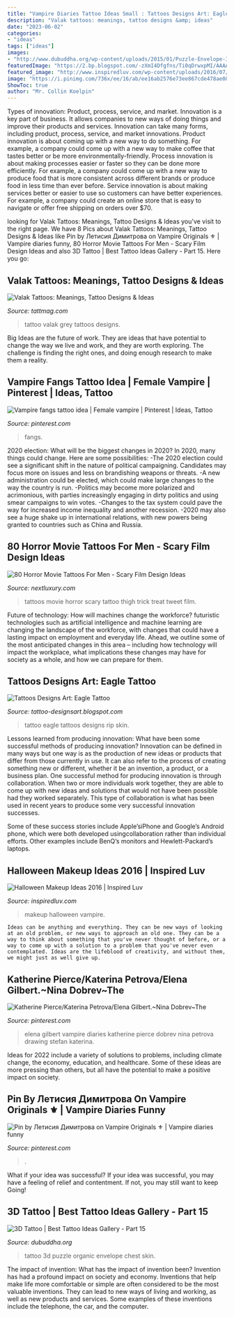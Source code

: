```yaml
---
title: "Vampire Diaries Tattoo Ideas Small : Tattoos Designs Art: Eagle Tattoo"
description: "Valak tattoos: meanings, tattoo designs &amp; ideas"
date: "2023-06-02"
categories:
- "ideas"
tags: ["ideas"]
images:
- "http://www.dubuddha.org/wp-content/uploads/2015/01/Puzzle-Envelope-3D-tattoo-Organic.jpg"
featuredImage: "https://2.bp.blogspot.com/-zXmI4Dfgfns/Ti0qDrwxpMI/AAAAAAAAJpk/K6F9X-m7LZE/s1600/eagle-tattoo-2.jpg"
featured_image: "http://www.inspiredluv.com/wp-content/uploads/2016/07/Vampire-Girl.jpg"
image: "https://i.pinimg.com/736x/ee/16/ab/ee16ab2576e73ee867cde478ae080878--katherine-pierce-elena-gilbert.jpg"
ShowToc: true
author: "Mr. Collin Koelpin"
---
```



Types of innovation: Product, process, service, and market.
Innovation is a key part of business. It allows companies to new ways of doing things and improve their products and services. Innovation can take many forms, including product, process, service, and market innovations. 
Product innovation is about coming up with a new way to do something. For example, a company could come up with a new way to make coffee that tastes better or be more environmentally-friendly. Process innovation is about making processes easier or faster so they can be done more efficiently. For example, a company could come up with a new way to produce food that is more consistent across different brands or produce food in less time than ever before. Service innovation is about making services better or easier to use so customers can have better experiences. For example, a company could create an online store that is easy to navigate or offer free shipping on orders over $70.

	

		
looking for Valak Tattoos: Meanings, Tattoo Designs &amp; Ideas you've visit to the right page. We have 8 Pics about Valak Tattoos: Meanings, Tattoo Designs &amp; Ideas like Pin by Летисия Димитрова on Vampire Originals ⚜ | Vampire diaries funny, 80 Horror Movie Tattoos For Men - Scary Film Design Ideas and also 3D Tattoo | Best Tattoo Ideas Gallery - Part 15. Here you go:
		
    
## Valak Tattoos: Meanings, Tattoo Designs &amp; Ideas

<img loading=lazy src="https://tattmag.com/wp-content/uploads/2020/10/Black-and-Grey-Valak-Tattoo-5-551x1024.jpg" onerror="this.onerror=null;this.src='https://tse2.mm.bing.net/th?id=OIP.69jgC6P93K3xC7Pqn6CyGQHaNw&amp;pid=15.1';" alt="Valak Tattoos: Meanings, Tattoo Designs &amp; Ideas">

_Source: tattmag.com_

>tattoo valak grey tattoos designs. 

	

Big Ideas are the future of work. They are ideas that have potential to change the way we live and work, and they are worth exploring. The challenge is finding the right ones, and doing enough research to make them a reality.

    
## Vampire Fangs Tattoo Idea | Female Vampire | Pinterest | Ideas, Tattoo

<img loading=lazy src="https://s-media-cache-ak0.pinimg.com/736x/c3/f0/13/c3f01349ea92b1f11c86a30af9058dd9.jpg" onerror="this.onerror=null;this.src='https://tse4.mm.bing.net/th?id=OIP.PGt_b0ePlnRCkOon5MGS5QDgEs&amp;pid=15.1';" alt="Vampire fangs tattoo idea | Female vampire | Pinterest | Ideas, Tattoo">

_Source: pinterest.com_

>fangs. 

	

2020 election: What will be the biggest changes in 2020?
In 2020, many things could change. Here are some possibilities:
-The 2020 election could see a significant shift in the nature of political campaigning. Candidates may focus more on issues and less on brandishing weapons or threats. 
-A new administration could be elected, which could make large changes to the way the country is run. 
-Politics may become more polarized and acrimonious, with parties increasingly engaging in dirty politics and using smear campaigns to win votes. 
-Changes to the tax system could pave the way for increased income inequality and another recession. 
-2020 may also see a huge shake up in international relations, with new powers being granted to countries such as China and Russia.

    
## 80 Horror Movie Tattoos For Men - Scary Film Design Ideas

<img loading=lazy src="http://nextluxury.com/wp-content/uploads/thigh-creative-scary-movie-trick-r-treat-tattoos-for-guys.jpg" onerror="this.onerror=null;this.src='https://tse4.mm.bing.net/th?id=OIP.zTb-_JBYpnfyaE5TOhHdsQHaHa&amp;pid=15.1';" alt="80 Horror Movie Tattoos For Men - Scary Film Design Ideas">

_Source: nextluxury.com_

>tattoos movie horror scary tattoo thigh trick treat tweet film. 

	

Future of technology: How will machines change the workforce?
futuristic technologies such as artificial intelligence and machine learning are changing the landscape of the workforce, with changes that could have a lasting impact on employment and everyday life. Ahead, we outline some of the most anticipated changes in this area – including how technology will impact the workplace, what implications these changes may have for society as a whole, and how we can prepare for them.

    
## Tattoos Designs Art: Eagle Tattoo

<img loading=lazy src="https://2.bp.blogspot.com/-zXmI4Dfgfns/Ti0qDrwxpMI/AAAAAAAAJpk/K6F9X-m7LZE/s1600/eagle-tattoo-2.jpg" onerror="this.onerror=null;this.src='https://tse4.mm.bing.net/th?id=OIP.0SnMx1EzsTqXZ6yCBIaA2QAAAA&amp;pid=15.1';" alt="Tattoos Designs Art: Eagle Tattoo">

_Source: tattoo-designsart.blogspot.com_

>tattoo eagle tattoos designs rip skin. 

	

Lessons learned from producing innovation: What have been some successful methods of producing innovation?
Innovation can be defined in many ways but one way is as the production of new ideas or products that differ from those currently in use. It can also refer to the process of creating something new or different, whether it be an invention, a product, or a business plan.
One successful method for producing innovation is through collaboration. When two or more individuals work together, they are able to come up with new ideas and solutions that would not have been possible had they worked separately. This type of collaboration is what has been used in recent years to produce some very successful innovation successes.

Some of these success stories include Apple’siPhone and Google’s Android phone, which were both developed usingcollaboration rather than individual efforts. Other examples include BenQ’s monitors and Hewlett-Packard’s laptops.

    
## Halloween Makeup Ideas 2016 | Inspired Luv

<img loading=lazy src="http://www.inspiredluv.com/wp-content/uploads/2016/07/Vampire-Girl.jpg" onerror="this.onerror=null;this.src='https://tse3.mm.bing.net/th?id=OIP.TGwhNwYMFv0U_eslDgBZdAHaLW&amp;pid=15.1';" alt="Halloween Makeup Ideas 2016 | Inspired Luv">

_Source: inspiredluv.com_

>makeup halloween vampire. 

	


    Ideas can be anything and everything. They can be new ways of looking at an old problem, or new ways to approach an old one. They can be a way to think about something that you've never thought of before, or a way to come up with a solution to a problem that you've never even contemplated. Ideas are the lifeblood of creativity, and without them, we might just as well give up.

    
## Katherine Pierce/Katerina Petrova/Elena Gilbert.~Nina Dobrev~The

<img loading=lazy src="https://i.pinimg.com/736x/ee/16/ab/ee16ab2576e73ee867cde478ae080878--katherine-pierce-elena-gilbert.jpg" onerror="this.onerror=null;this.src='https://tse1.mm.bing.net/th?id=OIP.VFV8XRwGioK2Qodo6GceLQHaKY&amp;pid=15.1';" alt="Katherine Pierce/Katerina Petrova/Elena Gilbert.~Nina Dobrev~The">

_Source: pinterest.com_

>elena gilbert vampire diaries katherine pierce dobrev nina petrova drawing stefan katerina. 

	

Ideas for 2022 include a variety of solutions to problems, including climate change, the economy, education, and healthcare. Some of these ideas are more pressing than others, but all have the potential to make a positive impact on society.

    
## Pin By Летисия Димитрова On Vampire Originals ⚜ | Vampire Diaries Funny

<img loading=lazy src="https://i.pinimg.com/736x/21/50/2a/21502a0d80a7f401ac9a79f898dc3b9b.jpg" onerror="this.onerror=null;this.src='https://tse4.mm.bing.net/th?id=OIP.6_iRfwgs00dK6UF7PmROWwAAAA&amp;pid=15.1';" alt="Pin by Летисия Димитрова on Vampire Originals ⚜ | Vampire diaries funny">

_Source: pinterest.com_

>. 

	

What if your idea was successful?
If your idea was successful, you may have a feeling of relief and contentment. If not, you may still want to keep Going!

    
## 3D Tattoo | Best Tattoo Ideas Gallery - Part 15

<img loading=lazy src="http://www.dubuddha.org/wp-content/uploads/2015/01/Puzzle-Envelope-3D-tattoo-Organic.jpg" onerror="this.onerror=null;this.src='https://tse3.mm.bing.net/th?id=OIP.wLCVSQ9ujBvLQn6jwoj_8gHaME&amp;pid=15.1';" alt="3D Tattoo | Best Tattoo Ideas Gallery - Part 15">

_Source: dubuddha.org_

>tattoo 3d puzzle organic envelope chest skin. 

	

The impact of invention: What has the impact of invention been?
Invention has had a profound impact on society and economy. Inventions that help make life more comfortable or simple are often considered to be the most valuable inventions. They can lead to new ways of living and working, as well as new products and services. Some examples of these inventions include the telephone, the car, and the computer.

